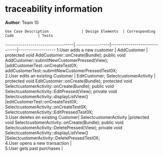 # traceability information

**Author**: Team 10



	Use Case Description               | Design Elements  | Corresponding Code           | Tests                                
-----------------------------------| -----------------|------------------------------|-------------------
1.User adds a new customer         |  AddCustomer     | protected void AddCustomer::onCreate(Bundle);  public void AddCustomer::submitNewCustomerPressed(View); |addCustomerTest::onCreateTest0X;  addCustomerTest::submitNewCustomerPressedTest0X;             
2.User edits an existing Customer  |  EditCustomer; SelectcustomerActivity | protected void EditCustomer::onCreate(Bundle); protected void SelectcustomerActivity::onCreate(Bundle); public void SelectcustomerActivity::EditPressed(View); private void SelectcustomerActivity::displayListView()  |editCustomerTest::onCreateTest0X; SelectcustomerActivity::onCreateTest0X; SelectcustomerActivity::EditPressedTest0X;           
3.User deletes en existing Customer|  SelectcustomerActivity    |protected void SelectcustomerActivity::onCreate(Bundle); public void  SelectcustomerActivity::DeletePressed(View); private void SelectcustomerActivity::displayListView()  |SelectcustomerActivity::DeletePressedTest0X;                
4.User opens a new transaction     |                
5.User gets past purchases         |             


